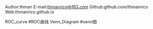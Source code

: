 Author:thman	E-mail:thmanrico@163.com	Github:github.com/thmanrico	Web:thmanrico.github.io

ROC_curve	#ROC曲线
Venn_Diagram	#venn图